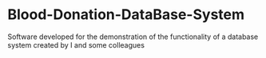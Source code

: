 # Blood-Donation-DataBase-System
Software developed for the demonstration of the functionality of a database system created by I and some colleagues  
